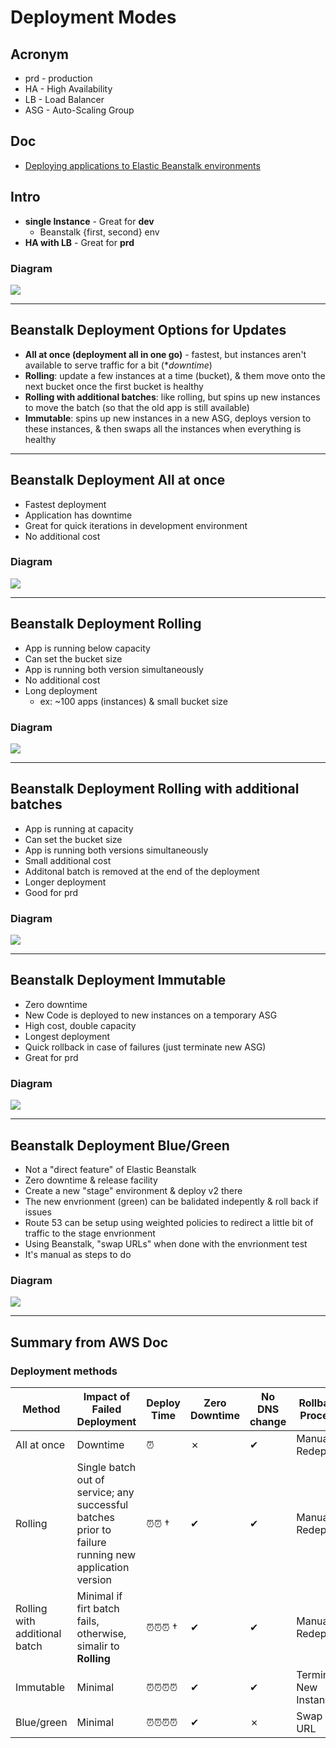 # Deployment Modes

## Acronym
* prd - production
* HA - High Availability
* LB - Load Balancer
* ASG - Auto-Scaling Group


## Doc
* [Deploying applications to Elastic Beanstalk environments](https://docs.aws.amazon.com/elasticbeanstalk/latest/dg/using-features.deploy-existing-version.html)

## Intro
*  **single Instance** - Great for **dev**
    * Beanstalk {first, second} env
* **HA with LB** - Great for **prd**

### Diagram
[<img src="https://i.imgur.com/jGLJfrO.png">](https://i.imgur.com/jGLJfrO.png)

---

## Beanstalk Deployment Options for Updates
* **All at once (deployment all in one go)** - fastest, but instances aren't available to serve traffic for a bit (**downtime*)
* **Rolling**: update a few instances at a time (bucket), & them move onto the next bucket once the first bucket is healthy
* **Rolling with additional batches**: like rolling, but spins up new instances to move the batch (so that the old app is still available)
* **Immutable**: spins up new instances in a new ASG, deploys version to these instances, & then swaps all the instances when everything is healthy 

---

## Beanstalk Deployment All at once
* Fastest deployment
* Application has downtime
* Great for quick iterations in development environment
* No additional cost

### Diagram
[<img src="https://i.imgur.com/IhTI1Jk.png">](https://i.imgur.com/IhTI1Jk.png)

---

## Beanstalk Deployment Rolling
* App is running below capacity
* Can set the bucket size
* App is running both version simultaneously
* No additional cost
* Long deployment
    * ex: ~100 apps (instances) & small bucket size

### Diagram
[<img src="https://i.imgur.com/FqC6mKP.png">](https://i.imgur.com/FqC6mKP.png)

---

## Beanstalk Deployment Rolling with additional batches
* App is running at capacity
* Can set the bucket size
* App is running both versions simultaneously
* Small additional cost
* Additonal batch is removed at the end of the deployment
* Longer deployment
* Good for prd

### Diagram
[<img src="https://i.imgur.com/4PCIJIF.png">](https://i.imgur.com/4PCIJIF.png)

---

## Beanstalk Deployment Immutable
* Zero downtime
* New Code is deployed to new instances on a temporary ASG
* High cost, double capacity
* Longest deployment
* Quick rollback in case of failures (just terminate new ASG)
* Great for prd

### Diagram
[<img src="https://i.imgur.com/inzvH7q.png">](https://i.imgur.com/inzvH7q.png)

---

## Beanstalk Deployment Blue/Green
* Not a "direct feature" of Elastic Beanstalk
* Zero downtime & release facility
* Create a new "stage" environment & deploy v2 there
* The new envrionment (green) can be balidated indepently & roll back if issues
* Route 53 can be setup using weighted policies to redirect a little bit of traffic to the stage envrionment
* Using Beanstalk, "swap URLs" when done with the envrionment test
* It's manual as steps to do

### Diagram
[<img src="https://i.imgur.com/dbowPyM.png">](https://i.imgur.com/dbowPyM.png)

---

## Summary from AWS Doc
### Deployment methods
| Method                        | Impact of Failed Deployment                                                                             | Deploy<br>Time | Zero<br>Downtime | No DNS<br>change | Rollback<br>Process        | Code<br>Deployed to        |
| ----------------------------- | ------------------------------------------------------------------------------------------------------- | -------------- | ---------------- | ---------------- | -------------------------- | -------------------------- |
| All at once                   | Downtime                                                                                                | ⏰              | ✗                | ✔                | Manual Redeploy            | Existing instances         |
| Rolling                       | Single batch out of service; any successful batches prior to failure<br>running new application version | ⏰⏰ †           | ✔                | ✔                | Manual Redeploy            | Existing instances         |
| Rolling with additional batch | Minimal if firt batch fails, otherwise, simalir to **Rolling**                                              | ⏰⏰⏰ †          | ✔                | ✔                | Manual Redeploy            | New & existing<br>instance |
| Immutable                     | Minimal                                                                                                 | ⏰⏰⏰⏰           | ✔                | ✔                | Terminate New<br>Instances | New instances              |
| Blue/green                    | Minimal                                                                                                 | ⏰⏰⏰⏰           | ✔                | ✗                | Swap URL                   | New instances              |

